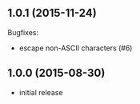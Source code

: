 ## 1.0.1 (2015-11-24)

Bugfixes:

  - escape non-ASCII characters (#6)

## 1.0.0 (2015-08-30)

  - initial release
